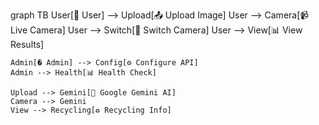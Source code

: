 graph TB
    User[👤 User] --> Upload[📤 Upload Image]
    User --> Camera[📹 Live Camera]
    User --> Switch[🔄 Switch Camera]
    User --> View[📊 View Results]
    
    Admin[� Admin] --> Config[⚙️ Configure API]
    Admin --> Health[📊 Health Check]
    
    Upload --> Gemini[🤖 Google Gemini AI]
    Camera --> Gemini
    View --> Recycling[♻️ Recycling Info]
